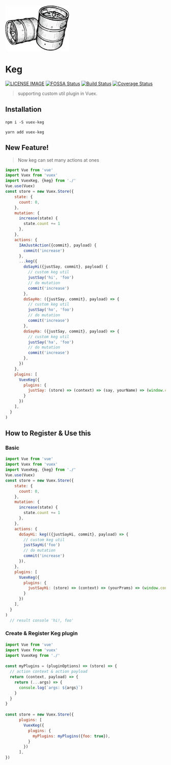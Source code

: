 ![intro](./media/intro.png)
# Keg

[![LICENSE IMAGE]](https://www.npmjs.org/package/vuex-keg)
[![FOSSA Status](https://app.fossa.io/api/projects/git%2Bgithub.com%2Fbichikim%2Fkeg.svg?type=shield)](https://app.fossa.io/projects/git%2Bgithub.com%2Fbichikim%2Fkeg?ref=badge_shield)
[![Build Status](https://travis-ci.org/bichikim/keg.svg?branch=master)](https://travis-ci.org/bichikim/keg)
[![Coverage Status](https://coveralls.io/repos/github/bichikim/keg/badge.svg?branch=master)](https://coveralls.io/github/bichikim/keg?branch=master)


[NPM IMAGE]:http://img.shields.io/npm/v/vuex-keg.svg?style=shield
[NPM LINK]:https://www.npmjs.org/package/vuex-keg
[LICENSE IMAGE]:https://img.shields.io/npm/l/vuex-keg.svg
[PASSING]:https://circleci.com/gh/bichikim/keg.svg?style=shield&circle-tokrn=15b2464ef42b873445eae4ea8ac5726365199a3a
[PASSING LINK]: https://circleci.com/gh/bichikim/keg

> supporting custom util plugin in Vuex.

## Installation
``
npm i -S vuex-keg
``

``
yarn add vuex-keg
``

## New Feature!
> Now keg can set many actions at ones
```javascript
import Vue from 'vue'
import Vuex from 'vuex'
import VuexKeg, {keg} from './'
Vue.use(Vuex)
const store = new Vuex.Store({
    state: {
      count: 0,
    },
    mutation: {
      increase(state) {
        state.count += 1
      },
    },
    actions: {
      IAmJustAction({commit}, payload) {
        commit('increase')
      },
      ...keg({
        doSayHi({justSay, commit}, payload) {
          // custom keg util
          justSay('hi', 'foo')
          // do mutation
          commit('increase')
        },
        doSayHo: ({justSay, commit}, payload) => {
          // custom keg util
          justSay('ho', 'foo')
          // do mutation
          commit('increase')
        },
        doSayHa: ({justSay, commit}, payload) => {
          // custom keg util
          justSay('ha', 'foo')
          // do mutation
          commit('increase')
        },
      })
    },
    plugins: [
      VuexKeg({
        plugins: {
          justSay: (store) => (context) => (say, yourName) => (window.console.log(`${say}!`, yourName)),
        }
      })
    ],
  }
)
```

## How to Register & Use this
### Basic
```javascript
import Vue from 'vue'
import Vuex from 'vuex'
import VuexKeg, {keg} from './'
Vue.use(Vuex)
const store = new Vuex.Store({
    state: {
      count: 0,
    },
    mutation: {
      increase(state) {
        state.count += 1
      },
    },
    actions: {
      doSayHi: keg(({justSayHi, commit}, payload) => {
        // custom keg util
        justSayHi('foo')
        // do mutation
        commit('increase')
      }),
    },
    plugins: [
      VuexKeg({
        plugins: {
          justSayHi: (store) => (context) => (yourPrams) => (window.console.log('hi!', yourPrams)),
        }
      })
    ],
  }
)
  // result console 'hi!, foo'
```
### Create & Register Keg plugin
```javascript
import Vue from 'vue'
import Vuex from 'vuex'
import VuexKeg from './'

const myPlugins = (pluginOptions) => (store) => {
  // action context & action payload
  return (context, payload) => {
    return (...args) => {
      console.log(`args: ${args}`)
    }
  }
}

const store = new Vuex.Store({
      plugins: [
        VuexKeg({
          plugins: {
            myPlugins: myPlugins({foo: true}),
          }
        })
      ],
})

```
